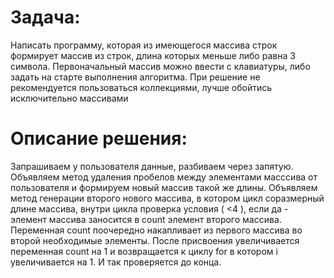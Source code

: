 # Задача:
Написать программу, которая из имеющегося массива строк формирует массив из строк, длина которых меньше либо равна 3 символа. Первоначальный массив можно ввести с клавиатуры, либо задать на старте выполнения алгоритма. При решение не рекомендуется пользоваться коллекциями, лучше обойтись исключительно массивами

# Описание решения:

Запрашиваем у пользователя данные, разбиваем через запятую. Объявляем метод удаления пробелов между элементами масссива от пользователя и формируем новый массив такой же длины. Объявляем метод генерации второго нового массива, в котором цикл соразмерный длине массива, внутри цикла проверка условия ( <4 ), если да - элемент массива заносится в count элемент второго массива. Переменная count поочередно накапливает из первого массива во второй необходимые элементы. После присвоения увеличивается переменная count на 1 и возвращается к циклу for в котором i увеличивается на 1. И так проверяется до конца.